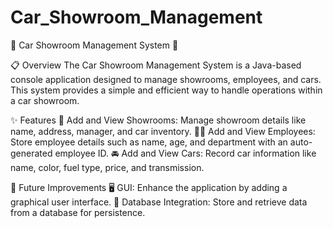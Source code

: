 # Car_Showroom_Management
🚗 Car Showroom Management System 🚗

📋 Overview
The Car Showroom Management System is a Java-based console application designed to manage showrooms, employees, and cars. This system provides a simple and efficient way to handle operations within a car showroom.

✨ Features
🏢 Add and View Showrooms: Manage showroom details like name, address, manager, and car inventory.
👨‍💼 Add and View Employees: Store employee details such as name, age, and department with an auto-generated employee ID.
🚘 Add and View Cars: Record car information like name, color, fuel type, price, and transmission.

🚀 Future Improvements
🖥️ GUI: Enhance the application by adding a graphical user interface.
💾 Database Integration: Store and retrieve data from a database for persistence.
